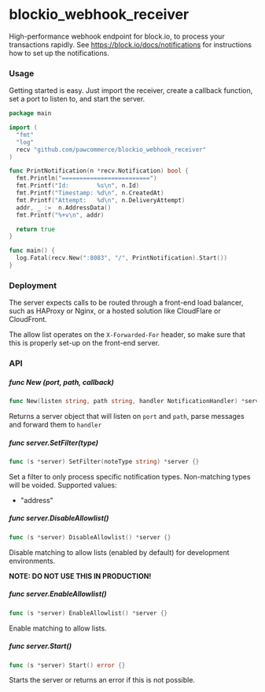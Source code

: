 # blockio_webhook_receiver

High-performance webhook endpoint for block.io, to process your transactions rapidly.
See https://block.io/docs/notifications for instructions how to set up the notifications.

### Usage

Getting started is easy. Just import the receiver, create a callback function,
set a port to listen to, and start the server.

```go
package main

import (
  "fmt"
  "log"
  recv "github.com/pawcommerce/blockio_webhook_receiver"
)

func PrintNotification(n *recv.Notification) bool {
  fmt.Println("=========================")
  fmt.Printf("Id:        %s\n", n.Id)
  fmt.Printf("Timestamp: %d\n", n.CreatedAt)
  fmt.Printf("Attempt:   %d\n", n.DeliveryAttempt)
  addr, _ :=  n.AddressData()
  fmt.Printf("%+v\n", addr)

  return true
}

func main() {
  log.Fatal(recv.New(":8083", "/", PrintNotification).Start())
}
```

### Deployment

The server expects calls to be routed through a front-end load balancer,
such as HAProxy or Nginx, or a hosted solution like CloudFlare or CloudFront.

The allow list operates on the `X-Forwarded-For` header, so make sure that
this is properly set-up on the front-end server.

### API

##### func New (port, path, callback)

```go
func New(listen string, path string, handler NotificationHandler) *server {}
```

Returns a server object that will listen on ```port``` and ```path```, parse
messages and forward them to ```handler```

##### func server.SetFilter(type)

```go
func (s *server) SetFilter(noteType string) *server {}
```

Set a filter to only process specific notification types. Non-matching types will be voided.
Supported values:

- "address"

##### func server.DisableAllowlist()

```go
func (s *server) DisableAllowlist() *server {}
```

Disable matching to allow lists (enabled by default) for development environments.

**NOTE: DO NOT USE THIS IN PRODUCTION!**

##### func server.EnableAllowlist()

```go
func (s *server) EnableAllowlist() *server {}
```

Enable matching to allow lists.

##### func server.Start()

```go
func (s *server) Start() error {}
```

Starts the server or returns an error if this is not possible.
